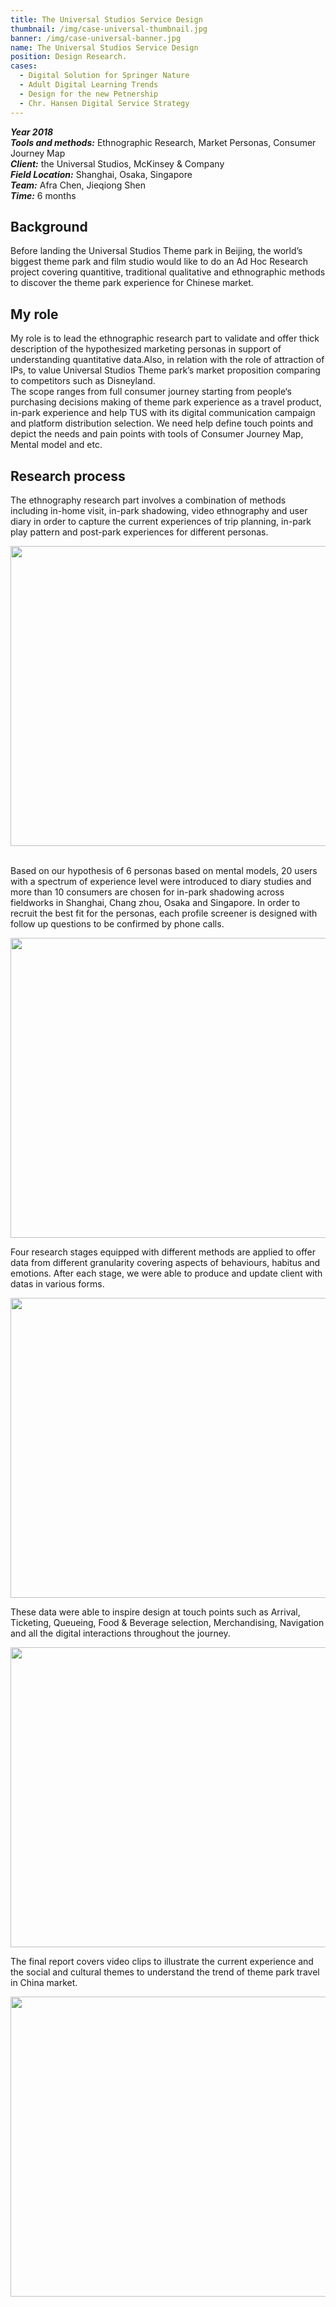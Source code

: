 ```yaml
---
title: The Universal Studios Service Design
thumbnail: /img/case-universal-thumbnail.jpg
banner: /img/case-universal-banner.jpg
name: The Universal Studios Service Design
position: Design Research.
cases:
  - Digital Solution for Springer Nature
  - Adult Digital Learning Trends
  - Design for the new Petnership
  - Chr. Hansen Digital Service Strategy
---
```

***Year 2018*** \
***Tools and methods:*** Ethnographic Research, Market Personas, Consumer Journey Map\
***Client:***  the Universal Studios, McKinsey & Company\
***Field Location:*** Shanghai, Osaka, Singapore\
***Team:*** Afra Chen, Jieqiong Shen\
***Time:*** 6 months

## **Background**

Before landing the Universal Studios Theme park in Beijing, the world’s biggest theme park and film studio would like to do an Ad Hoc Research project covering quantitive, traditional qualitative and ethnographic methods to discover the theme park experience for Chinese market.

## **My role**

My role is to lead the ethnographic research part to validate and offer thick description of the hypothesized marketing personas in support of understanding quantitative data.Also, in relation with the role of attraction of IPs, to value Universal Studios Theme park’s market proposition comparing to competitors such as Disneyland.\
The scope ranges from full consumer journey starting from people‘s purchasing decisions making of theme park experience as a travel product, in-park experience and help TUS with its digital communication campaign and platform distribution selection. We need help define touch points and depict the needs and pain points with tools of Consumer Journey Map, Mental model and etc.

## Research process

The ethnography research part involves a combination of methods including in-home visit, in-park shadowing, video ethnography and user diary in order to capture the current experiences of trip planning, in-park play pattern and post-park experiences for different personas.

<img src="/img/case-universal-3.jpg" style="width:45rem;height:30rem" index="" />

\
Based on our hypothesis of 6 personas based on mental models, 20 users with a spectrum of experience level were introduced to diary studies and more than 10 consumers are chosen for in-park shadowing across fieldworks in Shanghai, Chang zhou, Osaka and Singapore. In order to recruit the best fit for the personas, each profile screener is designed with follow up questions to be confirmed by phone calls.

<img src="/img/case-universal-8.jpg" style="width:45rem;height:30rem" index="" />

Four research stages equipped with different methods are applied to offer data from different granularity covering aspects of behaviours, habitus and emotions. After each stage, we were able to produce and update client with datas in various forms.

<img src="/img/case-universal-13.jpg" style="width:45rem;height:30rem" index="" />

These data were able to inspire design at touch points such as Arrival, Ticketing, Queueing, Food & Beverage selection, Merchandising, Navigation and all the digital interactions throughout the journey.

<img src="/img/case-universal-14.jpg" style="width:45rem;height:30rem" index="" />

The final report covers video clips to illustrate the current experience and the social and cultural themes to understand the trend of theme park travel in China market.

<img src="/img/case-universal-5.jpg" style="width:45rem;height:30rem" index="" />